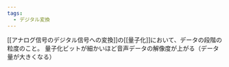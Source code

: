 ```yaml
---
tags:
  - デジタル変換
---
```

[[アナログ信号のデジタル信号への変換]]の[[量子化]]において、データの段階の粒度のこと。
量子化ビットが細かいほど音声データの解像度が上がる（データ量が大きくなる）